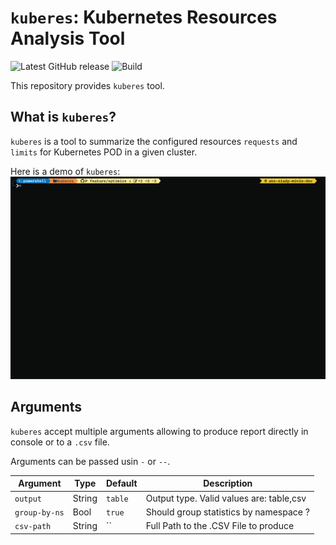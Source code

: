# `kuberes`: Kubernetes Resources Analysis Tool

![Latest GitHub release](https://img.shields.io/github/release/matteogazzadi/kuberes.svg)
![Build](https://github.com/matteogazzadi/kuberes/actions/workflows/build.yml/badge.svg)

This repository provides `kuberes` tool.

## What is `kuberes`?

`kuberes` is a tool to summarize the configured  resources `requests` and `limits` for Kubernetes POD in a given cluster. 

Here is a demo of `kuberes`:
![kuberes demo](docs/kuberes-demo.gif)

## Arguments

`kuberes` accept multiple arguments allowing to produce report directly in console or to a `.csv` file.

Arguments can be passed usin `-` or `--`.

|    Argument   |  Type  |  Default |                Description                |
| ------------- | ------ | -------- | ----------------------------------------- |
| `output`      | String | `table`  |  Output type. Valid values are: table,csv |
| `group-by-ns` |  Bool  | `true`   |  Should group statistics by namespace ?   |
| `csv-path`    | String | ``       |  Full Path to the .CSV File to produce    |
 
